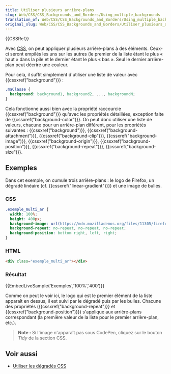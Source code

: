 ```yaml
---
title: Utiliser plusieurs arrière-plans
slug: Web/CSS/CSS_Backgrounds_and_Borders/Using_multiple_backgrounds
translation_of: Web/CSS/CSS_Backgrounds_and_Borders/Using_multiple_backgrounds
original_slug: Web/CSS/CSS_Backgrounds_and_Borders/Utiliser_plusieurs_arrière-plans
---
```

{{CSSRef}}

Avec [CSS](/fr/docs/Web/CSS), on peut appliquer plusieurs arrière-plans à des éléments. Ceux-ci seront empilés les uns sur les autres (le premier de la liste étant le plus « haut » dans la pile et le dernier étant le plus « bas ». Seul le dernier arrière-plan peut décrire une couleur.

Pour cela, il suffit simplement d'utiliser une liste de valeur avec {{cssxref("background")}} :

```css
.maClasse {
  background: background1, background2, ..., backgroundN;
}
```

Cela fonctionne aussi bien avec la propriété raccourcie {{cssxref("background")}} qu'avec les propriétés détaillées, exception faite de {{cssxref("background-color")}}. On peut donc utiliser une liste de valeurs, chacune pour un arrière-plan différent, pour les propriétés suivantes : {{cssxref("background")}}, {{cssxref("background-attachment")}}, {{cssxref("background-clip")}}, {{cssxref("background-image")}}, {{cssxref("background-origin")}}, {{cssxref("background-position")}}, {{cssxref("background-repeat")}}, {{cssxref("background-size")}}.

## Exemples

Dans cet exemple, on cumule trois arrière-plans : le logo de Firefox, un dégradé linéaire (cf. {{cssxref("linear-gradient")}}) et une image de bulles.

### CSS

```css
.exemple_multi_ar {
  width: 100%;
  height: 400px;
  background-image: url(https://mdn.mozillademos.org/files/11305/firefox.png), url(https://mdn.mozillademos.org/files/11307/bubbles.png), linear-gradient(to right, rgba(30, 75, 115, 1), rgba(255, 255, 255, 0));
  background-repeat: no-repeat, no-repeat, no-repeat;
  background-position: bottom right, left, right;
}
```

### HTML

```html
<div class="exemple_multi_ar"></div>
```

### Résultat

{{EmbedLiveSample('Exemples','100%','400')}}

Comme on peut le voir ici, le logo qui est le premier élément de la liste apparaît en dessus, il est suivi par le dégradé puis par les bulles. Chacune des propriétés ({{cssxref("background-repeat")}} et {{cssxref("background-position")}}) s'applique aux arrière-plans correspondant (la première valeur de la liste pour le premier arrière-plan, etc.).

> **Note :** Si l'image n'apparaît pas sous CodePen, cliquez sur le bouton _Tidy_ de la section CSS.

## Voir aussi

- [Utiliser les dégradés CSS](/fr/docs/Web/CSS/Utilisation_de_dégradés_CSS)
